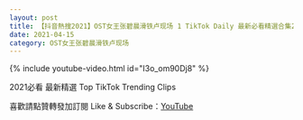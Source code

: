 ```yaml
---
layout: post
title: 【抖音熱搜2021】OST女王张碧晨滑铁卢现场 1 TikTok Daily 最新必看精選合集2021 04 15
date: 2021-04-15
category: OST女王张碧晨滑铁卢现场
---
```


{% include youtube-video.html id="I3o_om90Dj8" %}

2021必看 最新精選 Top TikTok Trending Clips

喜歡請點贊轉發加訂閱 Like & Subscribe：[YouTube](https://www.youtube.com/channel/UCAoR7VcanIPd04uEq_GIylA/videos)

